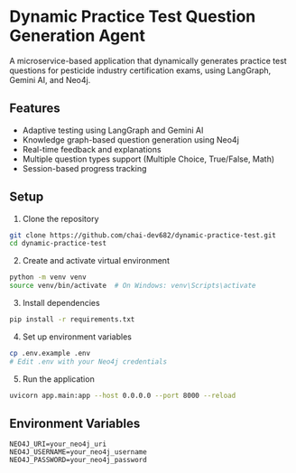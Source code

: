 # Dynamic Practice Test Question Generation Agent

A microservice-based application that dynamically generates practice test questions for pesticide industry certification exams, using LangGraph, Gemini AI, and Neo4j.

## Features
- Adaptive testing using LangGraph and Gemini AI
- Knowledge graph-based question generation using Neo4j
- Real-time feedback and explanations
- Multiple question types support (Multiple Choice, True/False, Math)
- Session-based progress tracking

## Setup

1. Clone the repository

```bash
git clone https://github.com/chai-dev682/dynamic-practice-test.git
cd dynamic-practice-test
```

2. Create and activate virtual environment

```bash
python -m venv venv
source venv/bin/activate  # On Windows: venv\Scripts\activate
```

3. Install dependencies

```bash
pip install -r requirements.txt
```

4. Set up environment variables

```bash
cp .env.example .env
# Edit .env with your Neo4j credentials
```

5. Run the application

```bash
uvicorn app.main:app --host 0.0.0.0 --port 8000 --reload
```

## Environment Variables

```env
NEO4J_URI=your_neo4j_uri
NEO4J_USERNAME=your_neo4j_username
NEO4J_PASSWORD=your_neo4j_password
```
